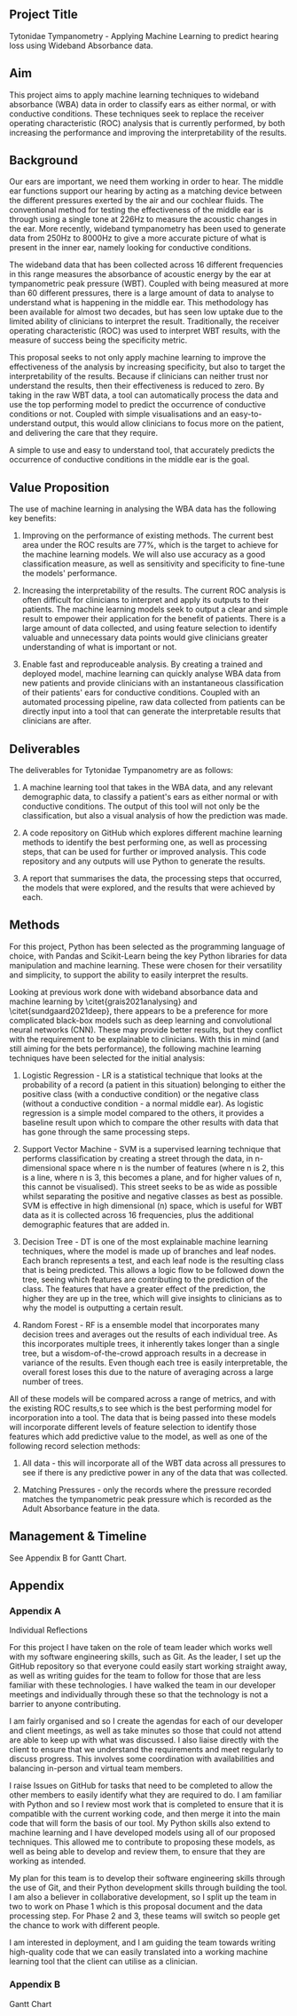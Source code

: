 ## Project Title
Tytonidae Tympanometry - Applying Machine Learning to predict hearing loss using Wideband Absorbance data.

## Aim
This project aims to apply machine learning techniques to wideband absorbance (WBA) data in order to classify ears as either normal, or with conductive conditions. These techniques seek to replace the receiver operating characteristic (ROC) analysis that is currently performed, by both increasing the performance and improving the interpretability of the results.

## Background
Our ears are important, we need them working in order to hear. The middle ear functions support our hearing by acting as a matching device between the different pressures exerted by the air and our cochlear fluids. The conventional method for testing the effectiveness of the middle ear is through using a single tone at 226Hz to measure the acoustic changes in the ear. More recently, wideband tympanometry has been used to generate data from 250Hz to 8000Hz to give a more accurate picture of what is present in the inner ear, namely looking for conductive conditions.

The wideband data that has been collected across 16 different frequencies in this range measures the absorbance of acoustic energy by the ear at tympanometric peak pressure (WBT). Coupled with being measured at more than 60 different pressures, there is a large amount of data to analyse to understand what is happening in the middle ear. This methodology has been available for almost two decades, but has seen low uptake due to the limited ability of clinicians to interpret the result. Traditionally, the receiver operating characteristic (ROC) was used to interpret WBT results, with the measure of success being the specificity metric.

This proposal seeks to not only apply machine learning to improve the effectiveness of the analysis by increasing specificity, but also to target the interpretability of the results. Because if clinicians can neither trust nor understand the results, then their effectiveness is reduced to zero. By taking in the raw WBT data, a tool can automatically process the data and use the top performing model to predict the occurrence of conductive conditions or not. Coupled with simple visualisations and an easy-to-understand output, this would allow clinicians to focus more on the patient, and delivering the care that they require.

A simple to use and easy to understand tool, that accurately predicts the occurrence of conductive conditions in the middle ear is the goal.

## Value Proposition
The use of machine learning in analysing the WBA data has the following key benefits:

1. Improving on the performance of existing methods. The current best area under the ROC results are 77\%, which is the target to achieve for the machine learning models. We will also use accuracy as a good classification measure, as well as sensitivity and specificity to fine-tune the models' performance.

2. Increasing the interpretability of the results. The current ROC analysis is often difficult for clinicians to interpret and apply its outputs to their patients. The machine learning models seek to output a clear and simple result to empower their application for the benefit of patients. There is a large amount of data collected, and using feature selection to identify valuable and unnecessary data points would give clinicians greater understanding of what is important or not.

3. Enable fast and reproduceable analysis. By creating a trained and deployed model, machine learning can quickly analyse WBA data from new patients and provide clinicians with an instantaneous classification of their patients' ears for conductive conditions. Coupled with an automated processing pipeline, raw data collected from patients can be directly input into a tool that can generate the interpretable results that clinicians are after.

## Deliverables
The deliverables for Tytonidae Tympanometry are as follows:

1. A machine learning tool that takes in the WBA data, and any relevant demographic data, to classify a patient's ears as either normal or with conductive conditions. The output of this tool will not only be the classification, but also a visual analysis of how the prediction was made.

2. A code repository on GitHub which explores different machine learning methods to identify the best performing one, as well as processing steps, that can be used for further or improved analysis. This code repository and any outputs will use Python to generate the results.

3. A report that summarises the data, the processing steps that occurred, the models that were explored, and the results that were achieved by each.

## Methods
For this project, Python has been selected as the programming language of choice, with Pandas and Scikit-Learn being the key Python libraries for data manipulation and machine learning. These were chosen for their versatility and simplicity, to support the ability to easily interpret the results.

Looking at previous work done with wideband absorbance data and machine learning by \citet{grais2021analysing} and \citet{sundgaard2021deep}, there appears to be a preference for more complicated black-box models such as deep learning and convolutional neural networks (CNN). These may provide better results, but they conflict with the requirement to be explainable to clinicians. With this in mind (and still aiming for the bets performance), the following machine learning techniques have been selected for the initial analysis:

1. Logistic Regression - LR is a statistical technique that looks at the probability of a record (a patient in this situation) belonging to either the positive class (with a conductive condition) or the negative class (without a conductive condition - a normal middle ear). As logistic regression is a simple model compared to the others, it provides a baseline result upon which to compare the other results with data that has gone through the same processing steps.

2. Support Vector Machine - SVM is a supervised learning technique that performs classification by creating a street through the data, in n-dimensional space where n is the number of features (where n is 2, this is a line, where n is 3, this becomes a plane, and for higher values of n, this cannot be visualised). This street seeks to be as wide as possible whilst separating the positive and negative classes as best as possible. SVM is effective in high dimensional (n) space, which is useful for WBT data as it is collected across 16 frequencies, plus the additional demographic features that are added in.

3. Decision Tree - DT is one of the most explainable machine learning techniques, where the model is made up of branches and leaf nodes. Each branch represents a test, and each leaf node is the resulting class that is being predicted. This allows a logic flow to be followed down the tree, seeing which features are contributing to the prediction of the class. The features that have a greater effect of the prediction, the higher they are up in the tree, which will give insights to clinicians as to why the model is outputting a certain result.

4. Random Forest - RF is a ensemble model that incorporates many decision trees and averages out the results of each individual tree. As this incorporates multiple trees, it inherently takes longer than a single tree, but a wisdom-of-the-crowd approach results in a decrease in variance of the results. Even though each tree is easily interpretable, the overall forest loses this due to the nature of averaging across a large number of trees.

All of these models will be compared across a range of metrics, and with the existing ROC results,s to see which is the best performing model for incorporation into a tool. The data that is being passed into these models will incorporate different levels of feature selection to identify those features which add predictive value to the model, as well as one of the following record selection methods:

1. All data - this will incorporate all of the WBT data across all pressures to see if there is any predictive power in any of the data that was collected.

2. Matching Pressures - only the records where the pressure recorded matches the tympanometric peak pressure which is recorded as the Adult Absorbance feature in the data.

## Management & Timeline
See Appendix B for Gantt Chart.

## Appendix

### Appendix A
Individual Reflections

For this project I have taken on the role of team leader which works well with my software engineering skills, such as Git. As the leader, I set up the GitHub repository so that everyone could easily start working straight away, as well as writing guides for the team to follow for those that are less familiar with these technologies. I have walked the team in our developer meetings and individually through these so that the technology is not a barrier to anyone contributing.

I am fairly organised and so I create the agendas for each of our developer and client meetings, as well as take minutes so those that could not attend are able to keep up with what was discussed. I also liaise directly with the client to ensure that we understand the requirements and meet regularly to discuss progress. This involves some coordination with availabilities and balancing in-person and virtual team members.

I raise Issues on GitHub for tasks that need to be completed to allow the other members to easily identify what they are required to do. I am familiar with Python and so I review most work that is completed to ensure that it is compatible with the current working code, and then merge it into the main code that will form the basis of our tool. My Python skills also extend to machine learning and I have developed models using all of our proposed techniques. This allowed me to contribute to proposing these models, as well as being able to develop and review them, to ensure that they are working as intended.

My plan for this team is to develop their software engineering skills through the use of Git, and their Python development skills through building the tool. I am also a believer in collaborative development, so I split up the team in two to work on Phase 1 which is this proposal document and the data processing step. For Phase 2 and 3, these teams will switch so people get the chance to work with different people.

I am interested in deployment, and I am guiding the team towards writing high-quality code that we can easily translated into a working machine learning tool that the client can utilise as a clinician.

### Appendix B
Gantt Chart

